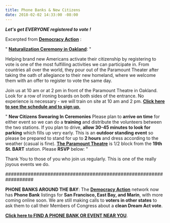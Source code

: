 ```yaml
---
title: Phone Banks & New Citizens
date: 2018-02-02 14:33:00 -08:00
---
```


***Let's get EVERYONE registered to vote !***

Excerpted from [**Democracy Action**](https://demaction.us/) :

"  [**Naturalization Ceremony in Oakland**](https://oaklandnorth.net/2017/10/02/thousands-become-us-citizens-in-oakland-and-react-strongly-to-trumps-welcome-message/):   "

Helping brand new Americans activate their citizenship by registering to vote is one of the most fulfilling activities we can participate in. From countries all over the world, they pour out of the Paramount Theater after taking the oath of allegiance to their new homeland, where we welcome them with an offer to register to vote the same day.

Join us at 10 am or at 2 pm in front of the Paramount Theatre in Oakland. Look for a row of ironing boards on both sides of the entrance. No experience is necessary - we will train on site at 10 am and 2 pm.
[**Click here to see the schedule and to sign up**.](https://demaction.us/)

"  **New Citizens Swearing In Ceremonies**
Please plan to **arrive on time** for either event so we can do a **training** and distribute the volunteers between the two stations. If you plan to drive, **allow 30-45 minutes to look for parking** which fills up very early. This is an **outdoor standing event** so please be prepared to stand for up to **2 hours** and dress according to the weather (casual is fine).
[**The Paramount Theatre**](http://www.paramounttheatre.com/) is 1/2 block from the **19th St. BART** station. Please **RSVP** below:  "

Thank You to those of you who join us regularly. This is one of the really joyous events we do.

##################################################################

**PHONE BANKS AROUND THE BAY**:
The [**Democracy Action**](https://demaction.us/) network now has **Phone Bank** listings for **San Francisco, East Bay, and Marin**, with more coming online soon. We are still making calls to **voters in other states** to ask them to call their Members of Congress about a **clean Dream Act vote**.

[**Click here to FIND A PHONE BANK OR EVENT NEAR YOU**](https://demaction.us/).